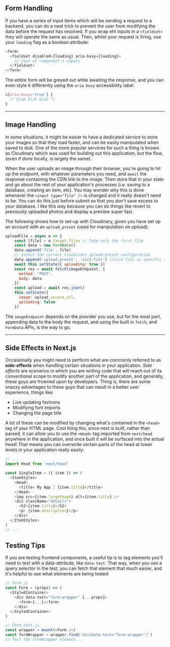 ## Form Handling

If you have a series of input items which will be sending a request to a backend, you can do a neat trick to prevent the user from modifying the data before the request has resolved. If you wrap eht inputs in a `<fieldset>` they will operate the same as usual. Then, whilst your request is firing, use your `loading` flag as a boolean attribute:

```js
<form>
  <fieldset disabled={loading} aria-busy={loading}>
    // rest of component's inputs
  </fieldset>
</form>
```

The entire form will be greyed out while awaiting the response, and you can even style it differently using the `aria-busy` accessibility label:

```css
&[aria-busy='true'] {
  /* blah blah blah */
}
```

---

## Image Handling

In some situations, it might be easier to have a dedicated service to store your images so that they load faster, and can be easily manipulated when saved to disk. One of the more popular services for such a thing is known as Cloudinary which was used for building out this application, but the flow, (even if done locally, is largely the same).

When the user uploads an image through their browser, you're going to hit up the endpoint, with whatever parameters you need, and `await` the response containing the CDN link to the image. Then store that in your state and go about the rest of your application's processes (i.e. saving to a database, creating an item, etc). You may wonder why this is done whenever the `<input type="file" />` is changed and it really doesn't need to be. You can do this just before submit so that you don't save excess to your database. I like this way because you can do things like revert to previously uploaded photos and display a preview super fast.

The following shows how to set-up with Cloudinary, given you have set up an account with an `upload_preset` (used for manipulation on upload):

```js
uploadFile = async e => {
    const [file] = e.target.files // Take only the first file
    const data = new FormData()
    data.append('file', file)
    // Select the correct Cloudinary upload-preset configuration
    data.append('upload_preset', 'sick-fits') //sick-fits is specific to this application
    await this.setState({ uploading: true })
    const res = await fetch(imageEndpoint, {
      method: 'POST',
      body: data
    })
    const upload = await res.json()
    this.setState({
      image: upload.secure_url,
      uploading: false
    })
```

The `imageEndpoint` depends on the provider you use, but for the most part, appending data to the body the request, and using the built in `fetch`, and `FormData` APIs, is the way to go.

---

## Side Effects in Next.js

Occasionally you might need to perform what are commonly referred to as **side-effects** when handling certain situations in your application. _Side effects_ are scenarios in which you are writing code that will reach out of its conventional scope to modify another part of the application, and generally, these guys are frowned upon by developers. Thing is, there are some snazzy advantages to these guys that can result in a better user experience, things like:

- Live updating favicons
- Modifying font imports
- Changing the page title

A lot of these can be modified by changing what's contained in the `<head>` tag of your HTML page. Cool thing tho, since next is built, rather than parsed, it can allow you to use the `<Head>` tag imported from `next/head` anywhere in the application, and once built it will be surfaced into the actual head! That means you can overwrite certain parts of the head at lower levels in your application really easily:

```js
// ...
import Head from 'next/head'

const SingleItem = ({ item }) => (
  <ItemStyles>
    <Head>
      <title> My App | {item.title}</title>
    </Head>
    <img src={item.largeImage} alt={item.title} />
    <div className="details">
      <h2>{item.title}</h2>
      <p> {item.description}</p>
    </div>
  </ItemStyles>
)
// ...
```

## Testing Tips

If you are testing frontend components, a useful tip is to tag elements you'll need to test with a data-attribute, like `data-test`. That way, when you use a query selector in the test, you can fetch that element that much easier, and it's helpful to see what elements are being tested:
```js
// Form.js
const Form = (props) => (
  <StyledContainer>
    <div data-test="form-wrapper" {...props}>
      <form>{...}</form>
    </div>
  </StyledContainer>
)
```
```js
// Form.test.js
const wrapper = mount(<Form />)
const formWrapper = wrapper.find('div[data-test="form-wrapper"]')
// Test the formWrapper element...
```